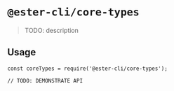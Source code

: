 # `@ester-cli/core-types`

> TODO: description

## Usage

```
const coreTypes = require('@ester-cli/core-types');

// TODO: DEMONSTRATE API
```
